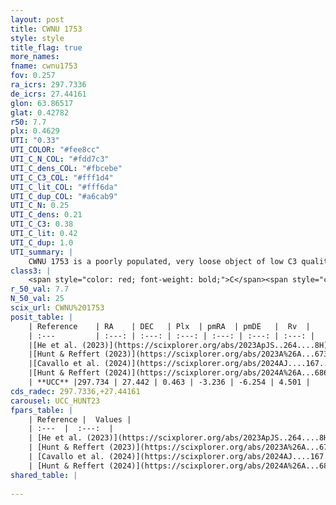 ```yaml
---
layout: post
title: CWNU 1753
style: style
title_flag: true
more_names: 
fname: cwnu1753
fov: 0.257
ra_icrs: 297.7336
de_icrs: 27.44161
glon: 63.86517
glat: 0.42782
r50: 7.7
plx: 0.4629
UTI: "0.33"
UTI_COLOR: "#fee8cc"
UTI_C_N_COL: "#fdd7c3"
UTI_C_dens_COL: "#fbcebe"
UTI_C_C3_COL: "#fff1d4"
UTI_C_lit_COL: "#fff6da"
UTI_C_dup_COL: "#a6cab9"
UTI_C_N: 0.25
UTI_C_dens: 0.21
UTI_C_C3: 0.38
UTI_C_lit: 0.42
UTI_C_dup: 1.0
UTI_summary: |
    CWNU 1753 is a poorly populated, very loose object of low C3 quality. It was recently reported in the literature.
class3: |
    <span style="color: red; font-weight: bold;">C</span><span style="color: #FFC300; font-weight: bold;">B</span>
r_50_val: 7.7
N_50_val: 25
scix_url: CWNU%201753
posit_table: |
    | Reference    | RA    | DEC   | Plx  | pmRA  | pmDE   |  Rv  |
    | :---         | :---: | :---: | :---: | :---: | :---: | :---: |
    |[He et al. (2023)](https://scixplorer.org/abs/2023ApJS..264....8H) | 297.732 | 27.456 | 0.478 | -3.236 | -6.257 | -3.6 |
    |[Hunt & Reffert (2023)](https://scixplorer.org/abs/2023A%26A...673A.114H) | 297.727 | 27.432 | 0.449 | -3.247 | -6.229 | 3.6 |
    |[Cavallo et al. (2024)](https://scixplorer.org/abs/2024AJ....167...12C) | 297.883 | 27.715 | 0.452 | -- | -- | -- |
    |[Hunt & Reffert (2024)](https://scixplorer.org/abs/2024A%26A...686A..42H) | 297.727 | 27.432 | 0.449 | -3.247 | -6.229 | 3.6 |
    | **UCC** |297.734 | 27.442 | 0.463 | -3.236 | -6.254 | 4.501 | 
cds_radec: 297.7336,+27.44161
carousel: UCC_HUNT23
fpars_table: |
    | Reference |  Values |
    | :---  |  :---:  |
    | [He et al. (2023)](https://scixplorer.org/abs/2023ApJS..264....8H) | `A0=1.9, m-M=11.4, logAge=7.85` |
    | [Hunt & Reffert (2023)](https://scixplorer.org/abs/2023A%26A...673A.114H) | `AV50=1.676, diffAV50=1.812, MOD50=11.523, logAge50=8.023` |
    | [Cavallo et al. (2024)](https://scixplorer.org/abs/2024AJ....167...12C) | `AV50=1.76, dMod50=11.36, logAge50=8.23, [Fe/H]50=0.21` |
    | [Hunt & Reffert (2024)](https://scixplorer.org/abs/2024A%26A...686A..42H) | `MassJ=124.646` |
shared_table: |
    
---
```

